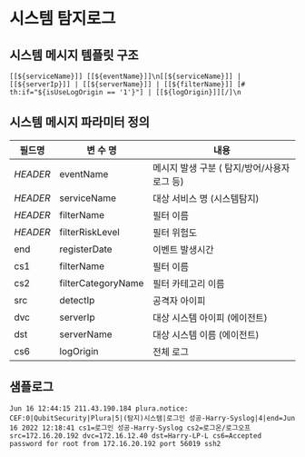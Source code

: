 # 시스템 탐지로그

## 시스템 메시지 템플릿 구조
```
[[${serviceName}]] [[${eventName}]]\n[[${serviceName}]] | [[${serverIp}]] | [[${serverName}]] | [[${filterName}]] [# th:if="${isUseLogOrigin == '1'}"] | [[${logOrigin}]][/]\n
```

## 시스템 메시지 파라미터 정의
|필드명| 변 수 명                       |  내용                                   |
|-----|----------------------------|----------------------------------------|
|_HEADER_ |eventName                   | 메시지 발생 구분 ( 탐지/방어/사용자로그 등)|
|_HEADER_ |serviceName                 | 대상 서비스 명 (시스템탐지)|
|_HEADER_ |filterName                  | 필터 이름|
|_HEADER_ |filterRiskLevel             | 필터 위험도|
|end|registerDate                | 이벤트 발생시간|
|cs1|filterName                  | 필터 이름|
|cs2|filterCategoryName          | 필터 카테고리 이름     |
|src|detectIp                    | 공격자 아이피|
|dvc|serverIp                    | 대상 시스템 아이피 (에이전트)|
|dst|serverName                  | 대상 시스템 이름 (에이전트)|
|cs6|logOrigin                   | 전체 로그            |     


## 샘플로그
```
Jun 16 12:44:15 211.43.190.184 plura.notice: CEF:0|QubitSecurity|Plura|5|(탐지)시스템|로그인 성공-Harry-Syslog|4|end=Jun 16 2022 12:18:41 cs1=로그인 성공-Harry-Syslog cs2=로그온/로그오프 src=172.16.20.192 dvc=172.16.12.40 dst=Harry-LP-L cs6=Accepted password for root from 172.16.20.192 port 56019 ssh2

```
